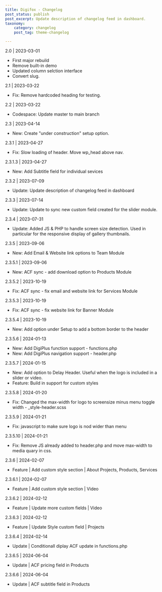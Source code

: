 ```yaml
---
title: Digifox - Changelog
post_status: publish
post_excerpt: Update description of changelog feed in dashboard.
taxonomy:
    category: changelog
    post_tag: theme-changelog

---
```


2.0 | 2023-03-01
* First major rebuild
* Remove built-in demo
* Updated column selction interface
* Convert slug.

2.1 | 2023-03-22
* Fix: Remove hardcoded heading for testing.

2.2 | 2023-03-22
* Codespace: Update master to main branch

2.3 | 2023-04-14
* New: Create "under construction" setup option.

2.3.1 | 2023-04-27
* Fix: Slow loading of header. Move wp_head above nav.

2.3.1.3 | 2023-04-27
* New: Add Subtitle field for individual sevices

2.3.2 | 2023-07-09
* Update: Update description of changelog feed in dashboard

2.3.3 | 2023-07-14
* Update: Update to sync new custom field created for the slider module.

2.3.4 | 2023-07-31
* Update: Added JS & PHP to handle screen size detection. Used in  particular for the responsive display of gallery thumbnails.

2.3.5 | 2023-09-06
* New: Add Email & Website link options to Team Module

2.3.5.1 | 2023-09-06
* New: ACF sync - add download option to Products Module

2.3.5.2 | 2023-10-19
* Fix: ACF sync - fix email and website link for Services Module

2.3.5.3 | 2023-10-19
* Fix: ACF sync - fix website link for Banner Module

2.3.5.4 | 2023-10-19
* New: Add option under Setup to add a bottom border to the header

2.3.5.6 | 2024-01-13
* New: Add DigiPlus function support - functions.php
* New: Add DigiPlus navigation support - header.php

2.3.5.7 | 2024-01-15
* New: Add option to Delay Header. Useful when the logo is included in a slider or video.
* Feature: Build in support for custom styles

2.3.5.8 | 2024-01-20
* Fix: Changed the max-width for logo to screensize minus menu toggle width - _style-header.scss

2.3.5.9 | 2024-01-21
* Fix: javascript to make sure logo is nod wider than menu

2.3.5.10 | 2024-01-21
* Fix: Remove JS already added to header.php and move max-width to media quary in css.

2.3.6 | 2024-02-07
* Feature | Add custom style section | About Projects, Products, Services

2.3.6.1 | 2024-02-07
* Feature | Add custom style section | Video

2.3.6.2 | 2024-02-12
* Feature | Update more custom fields | Video

2.3.6.3 | 2024-02-12
* Feature | Update Style custom field | Projects

2.3.6.4 | 2024-02-14
* Update | Conditionall diplay ACF update in functions.php

2.3.6.5 | 2024-06-04
* Update | ACF pricing field in Products

2.3.6.6 | 2024-06-04
* Update | ACF subtitle field in Products 
